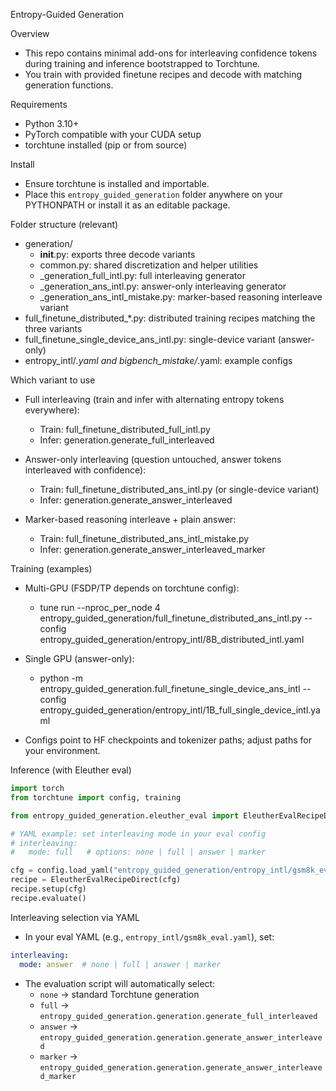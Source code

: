 Entropy-Guided Generation 

Overview

- This repo contains minimal add-ons for interleaving confidence tokens during training and inference bootstrapped to Torchtune.
- You train with provided finetune recipes and decode with matching generation functions.

Requirements

- Python 3.10+
- PyTorch compatible with your CUDA setup
- torchtune installed (pip or from source)

Install

- Ensure torchtune is installed and importable.
- Place this `entropy_guided_generation` folder anywhere on your PYTHONPATH or install it as an editable package.

Folder structure (relevant)

- generation/
  - __init__.py: exports three decode variants
  - common.py: shared discretization and helper utilities
  - _generation_full_intl.py: full interleaving generator
  - _generation_ans_intl.py: answer-only interleaving generator
  - _generation_ans_intl_mistake.py: marker-based reasoning interleave variant
- full_finetune_distributed_*.py: distributed training recipes matching the three variants
- full_finetune_single_device_ans_intl.py: single-device variant (answer-only)
- entropy_intl/*.yaml and bigbench_mistake/*.yaml: example configs

Which variant to use

- Full interleaving (train and infer with alternating entropy tokens everywhere):
  - Train: full_finetune_distributed_full_intl.py
  - Infer: generation.generate_full_interleaved

- Answer-only interleaving (question untouched, answer tokens interleaved with confidence):
  - Train: full_finetune_distributed_ans_intl.py (or single-device variant)
  - Infer: generation.generate_answer_interleaved

- Marker-based reasoning interleave + plain answer:
  - Train: full_finetune_distributed_ans_intl_mistake.py
  - Infer: generation.generate_answer_interleaved_marker

Training (examples)

- Multi-GPU (FSDP/TP depends on torchtune config):
  - tune run --nproc_per_node 4 entropy_guided_generation/full_finetune_distributed_ans_intl.py --config entropy_guided_generation/entropy_intl/8B_distributed_intl.yaml

- Single GPU (answer-only):
  - python -m entropy_guided_generation.full_finetune_single_device_ans_intl --config entropy_guided_generation/entropy_intl/1B_full_single_device_intl.yaml

- Configs point to HF checkpoints and tokenizer paths; adjust paths for your environment.

Inference (with Eleuther eval)

```python
import torch
from torchtune import config, training

from entropy_guided_generation.eleuther_eval import EleutherEvalRecipeDirect

# YAML example: set interleaving mode in your eval config
# interleaving:
#   mode: full   # options: none | full | answer | marker

cfg = config.load_yaml("entropy_guided_generation/entropy_intl/gsm8k_eval.yaml")
recipe = EleutherEvalRecipeDirect(cfg)
recipe.setup(cfg)
recipe.evaluate()
```

Interleaving selection via YAML

- In your eval YAML (e.g., `entropy_intl/gsm8k_eval.yaml`), set:

```yaml
interleaving:
  mode: answer  # none | full | answer | marker
```

- The evaluation script will automatically select:
  - `none`   -> standard Torchtune generation
  - `full`   -> `entropy_guided_generation.generation.generate_full_interleaved`
  - `answer` -> `entropy_guided_generation.generation.generate_answer_interleaved`
  - `marker` -> `entropy_guided_generation.generation.generate_answer_interleaved_marker`


